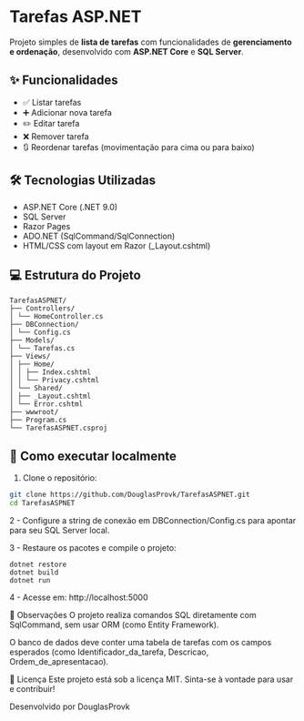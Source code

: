 # Tarefas ASP.NET

Projeto simples de **lista de tarefas** com funcionalidades de **gerenciamento e ordenação**, desenvolvido com **ASP.NET Core** e **SQL Server**.

## ✨ Funcionalidades

- ✅ Listar tarefas
- ➕ Adicionar nova tarefa
- ✏️ Editar tarefa
- ❌ Remover tarefa
- 🔃 Reordenar tarefas (movimentação para cima ou para baixo)

## 🛠 Tecnologias Utilizadas

- ASP.NET Core (.NET 9.0)
- SQL Server
- Razor Pages
- ADO.NET (SqlCommand/SqlConnection)
- HTML/CSS com layout em Razor (_Layout.cshtml)

## 💻 Estrutura do Projeto

```
TarefasASPNET/
├── Controllers/
│ └── HomeController.cs
├── DBConnection/
│ └── Config.cs
├── Models/
│ └── Tarefas.cs
├── Views/
│ ├── Home/
│ │ ├── Index.cshtml
│ │ └── Privacy.cshtml
│ └── Shared/
│ ├── _Layout.cshtml
│ └── Error.cshtml
├── wwwroot/
├── Program.cs
└── TarefasASPNET.csproj
```


## 🚀 Como executar localmente

1. Clone o repositório:

```bash
git clone https://github.com/DouglasProvk/TarefasASPNET.git
cd TarefasASPNET
```

2 - Configure a string de conexão em DBConnection/Config.cs para apontar para seu SQL Server local.

3 - Restaure os pacotes e compile o projeto:

```
dotnet restore
dotnet build
dotnet run
```

4 - Acesse em: http://localhost:5000

🧩 Observações
O projeto realiza comandos SQL diretamente com SqlCommand, sem usar ORM (como Entity Framework).

O banco de dados deve conter uma tabela de tarefas com os campos esperados (como Identificador_da_tarefa, Descricao, Ordem_de_apresentacao).

📄 Licença
Este projeto está sob a licença MIT. Sinta-se à vontade para usar e contribuir!

Desenvolvido por DouglasProvk
